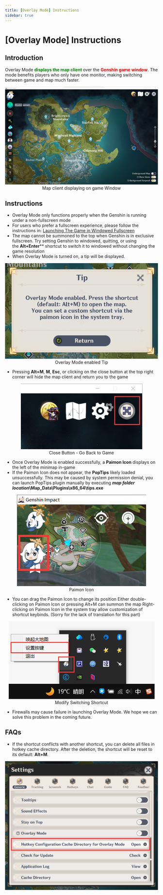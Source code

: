 ```yaml
---
title: [Overlay Mode] Instructions
sidebar: true
---
```


# [Overlay Mode] Instructions
## Introduction
Overlay Mode <span style="color: green"><b>displays the map client </b></span>over the <span style="color: red"><b>Genshin game window</b></span>. The mode benefits players who only have one monitor, making switching between game and map much faster.
<div align="center"><img src="images\1.png"><br>Map client displaying on game Window</div>

## Instructions
  -   Overlay Mode only functions properly when the Genshin is running under a non-fullscreen mode
  -   For users who prefer a fullscreen experience, please follow the instructions in: [Launching The Game in Windowed Fullscreen](./Fullscreen-Windowed/Launching%20The%20Game%20in%20Fullscreen%20Windowed.md)
  - The map cannot be summoned to the top when Genshin is in exclusive fullscreen. Try setting Genshin to windowed, quitting, or using the **Alt+Enter**** shortcut to switch it to windowed without changing the game resolution
  -   When Overlay Mode is turned on, a tip will be displayed.
<div align="center"><img src="images\2.png"><br>Overlay Mode enabled Tip</div>

  - Pressing **Alt+M**, **M**, **Esc**, or clicking on the close button at the top right corner will hide the map client and return you to the game
<div align="center"><img src="images\3.png"><br>Close Button - Go Back to Game</div>

  - Once Overlay Mode is enabled successfully, a **Paimon Icon** displays on the left of the minimap in-game
  - If the Paimon Icon does not appear, the **PopTips** likely loaded unsuccessfully. This may be caused by system permission denial, you can launch PopTips plugin manually by executing **_map folder location_\Map_Data\Plugins\x86_64\tips.exe**
<div align="center"><img src="images\4.png"><br>Paimon Icon</div>

  - You can drag the Paimon Icon to change its position
Either double-clicking on Paimon Icon or pressing Alt+M can summon the map
Right-clicking on Paimon Icon in the system tray allow customization of shortcut keybinds. (Sorry for the lack of translation for this part)
<div align="center"><img src="images\5.png"><br>Modify Switching Shortcut</div>
  
  - Firewalls may cause failure in launching Overlay Mode. We hope we can solve this problem in the coming future.

## FAQs
  - If the shortcut conflicts with another shortcut, you can delete all files in hotkey cache directory. After the deletion, the shortcut will be reset to its default: **Alt+M**.
<div align="center"><img src="images\6.png"></div>